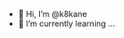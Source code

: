 - 👋 Hi, I’m @k8kane
- 🌱 I’m currently learning ...

<!---
k8kane/k8kane is a ✨ special ✨ repository because its `README.md` (this file) appears on your GitHub profile.
You can click the Preview link to take a look at your changes.
--->
